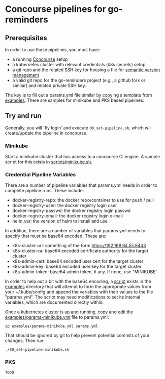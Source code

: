 # Concourse pipelines for go-reminders

## Prerequisites
In order to use these pipelines, you must have:

- a running [Concourse](https://concourse-ci.org) setup
- a kubernetes cluster with relevant credentials (k8s secrets) setup
- a git repo and the related SSH key for housing a file for [semantic version management](https://concoursetutorial.com/miscellaneous/versions-and-buildnumbers/#semver-semantic-versioning)
- a valid git repo for the go-reminders project (e.g., a github fork or similar) and related private SSH key.

The key is to fill out a params.yml file similar by copying a template from
[examples](examples). There are samples for minikube and PKS based pipelines.

## Try and run
Generally, you will 'fly login' and execute `00_set-pipeline.sh`, which will
create/update the pipeline in concourse. 

### Minikube
Start a minikube cluster that has access to a concourse CI engine. A sample
script for this exists in [scripts/minikube.sh](../../../scripts/minikube.sh).

### Credential Pipeline Variables

There are a number of pipeline variables that params.yml needs in order to
complete pipeline runs. These include:

- docker-registry-repo: the docker repo/container to use for push / pull
- docker-registry-user: the docker registry login user
- docker-registry-passwd: the docker registry login passwd
- docker-registry-email: the docker registry login e-mail
- helm_ver: the version of helm to install and use

In addition, there are a number of variables that params.yml needs to specify
that must be base64 encoded. These are:

- k8s-cluster-url: something of the form https://192.168.64.55:8443
- k8s-cluster-ca:  base64 encoded certificate authority for the target cluster
- k8s-admin-cert:  base64 encoded user cert for the target cluster
- k8s-admin-key:   base64 encoded user key for the target cluster
- k8s-admin-token: base64 admin token, if any. If none, use "MINIKUBE"

In order to help out a bit with the base64 encoding, a
[script](examples/append-creds-to-params.sh) exists in the
[examples](examples) directory that will attempt to form the appropriate
values from your ~/.kube/config and append the variables with their values to
the file "params.yml". The script may need modifications to set its internal
variables, which are documented directly within.

Once a kubernetes cluster is up and running, copy and edit the
[examples/params-minikube.yml](examples/params-minikube.yml) file to
params.yml:

    cp examples/params-minikube.yml params.yml

That should be ignored by git to help prevent potential
commits of your changes. Then run:

    ./00_set-pipeline-minikube.sh

### PKS
    TODO
